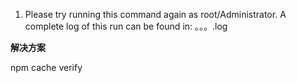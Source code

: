 1. Please try running this command again as root/Administrator.
A complete log of this run can be found in:
。。。.log

**解决方案**

npm cache verify
